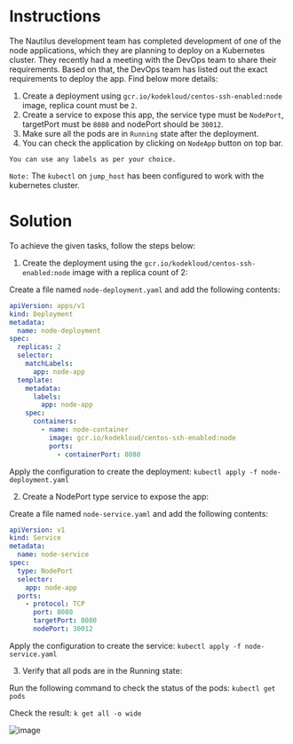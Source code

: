 # Instructions

The Nautilus development team has completed development of one of the node applications, which they are planning to deploy on a Kubernetes cluster. They recently had a meeting with the DevOps team to share their requirements. Based on that, the DevOps team has listed out the exact requirements to deploy the app. Find below more details:

1. Create a deployment using `gcr.io/kodekloud/centos-ssh-enabled:node` image, replica count must be `2`.
2. Create a service to expose this app, the service type must be `NodePort`, targetPort must be `8080` and nodePort should be `30012`.
3. Make sure all the pods are in `Running` state after the deployment.
4. You can check the application by clicking on `NodeApp` button on top bar.

`You can use any labels as per your choice.`

`Note:` The `kubectl` on `jump_host` has been configured to work with the kubernetes cluster.

# Solution

To achieve the given tasks, follow the steps below:

1. Create the deployment using the `gcr.io/kodekloud/centos-ssh-enabled:node` image with a replica count of 2:

Create a file named `node-deployment.yaml` and add the following contents:

```yaml
apiVersion: apps/v1
kind: Deployment
metadata:
  name: node-deployment
spec:
  replicas: 2
  selector:
    matchLabels:
      app: node-app
  template:
    metadata:
      labels:
        app: node-app
    spec:
      containers:
        - name: node-container
          image: gcr.io/kodekloud/centos-ssh-enabled:node
          ports:
            - containerPort: 8080
```

Apply the configuration to create the deployment: `kubectl apply -f node-deployment.yaml`

2. Create a NodePort type service to expose the app:

Create a file named `node-service.yaml` and add the following contents:

```yaml
apiVersion: v1
kind: Service
metadata:
  name: node-service
spec:
  type: NodePort
  selector:
    app: node-app
  ports:
    - protocol: TCP
      port: 8080
      targetPort: 8080
      nodePort: 30012
```

Apply the configuration to create the service: `kubectl apply -f node-service.yaml`

3. Verify that all pods are in the Running state:

Run the following command to check the status of the pods: `kubectl get pods`

Check the result: `k get all -o wide`

![image](https://github.com/janaom/KodeKloud-Engineer-2.0/assets/83917694/e6a38945-dc8f-4b64-b39d-bf23b7aab430)
